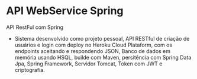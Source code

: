 # API WebService Spring

API RestFul com Spring

- Sistema desenvolvido como projeto pessoal, API RESTful de criação de usuários e login com deploy no Heroku Cloud Plataform, com os endpoints aceitando e respondendo JSON, Banco de dados em memória usando HSQL, builde com Maven, persitência com Spring Data Jpa, Spring Framework, Servidor Tomcat, Token com JWT e criptografia.
